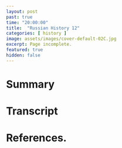 ```yaml
---
layout: post
past: true
time: "20:00:00"
title:  "Russian History 12"
categories: [ history ]
image: assets/images/cover-default-02C.jpg
excerpt: Page incomplete.
featured: true
hidden: false
---
```


<!-- # Title brainstorm

 -->

<!-- # Exerpt

-->

# Summary

# Transcript

# References.
